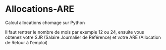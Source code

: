 # Allocations-ARE
Calcul allocations chomage sur Python

Il faut rentrer le nombre de mois par exemple 12 ou 24, 
ensuite vous obtenez votre SJR (Salaire Journalier de Référence) et votre ARE (Allocation de Retour à l'emploi)
